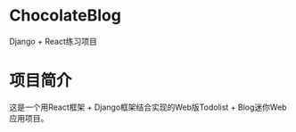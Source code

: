 # ChocolateBlog
Django + React练习项目
# 项目简介
这是一个用React框架 + Django框架结合实现的Web版Todolist + Blog迷你Web应用项目。
